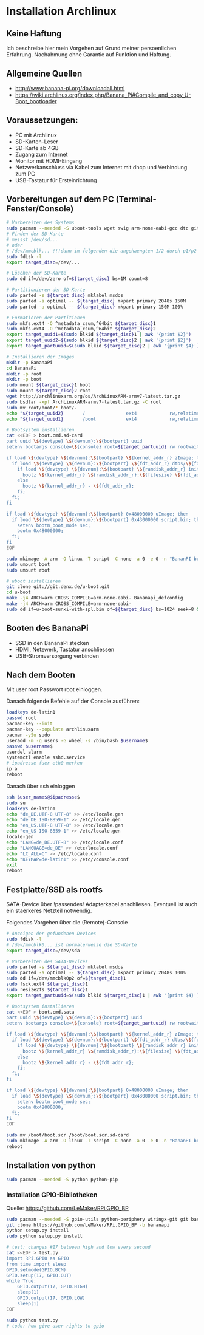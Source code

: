 
# Installation Archlinux 

## Keine Haftung
Ich beschreibe hier mein Vorgehen auf Grund meiner persoenlichen Erfahrung. Nachahmung ohne Garantie auf Funktion und Haftung.

## Allgemeine Quellen
- http://www.banana-pi.org/downloadall.html
- https://wiki.archlinux.org/index.php/Banana_Pi#Compile_and_copy_U-Boot_bootloader


## Voraussetzungen:
- PC mit Archlinux
- SD-Karten-Leser
- SD-Karte ab 4GB
- Zugang zum Internet
- Monitor mit HDMI-Eingang 
- Netzwerkanschluss via Kabel zum Internet mit dhcp und Verbindung zum PC
- USB-Tastatur für Ersteinrichtung

## Vorbereitungen auf dem PC (Terminal-Fenster/Console)

```Bash
# Vorbereiten des Systems
sudo pacman --needed -S uboot-tools wget swig arm-none-eabi-gcc dtc git
# Finden der SD-Karte
# meisst /dev/sd... 
# oder 
# /dev/mmcblk... !!!dann im folgenden die angehaengten 1/2 durch p1/p2 austauschen!!!
sudo fdisk -l
export target_disc=/dev/...

# Löschen der SD-Karte
sudo dd if=/dev/zero of=${target_disc} bs=1M count=8

# Partitionieren der SD-Karte
sudo parted -s ${target_disc} mklabel msdos
sudo parted -a optimal -- ${target_disc} mkpart primary 2048s 150M
sudo parted -a optimal -- ${target_disc} mkpart primary 150M 100%

# Formatieren der Partitionen
sudo mkfs.ext4 -O ^metadata_csum,^64bit ${target_disc}1
sudo mkfs.ext4 -O ^metadata_csum,^64bit ${target_disc}2
export target_uuid1=$(sudo blkid ${target_disc}1 | awk '{print $2}')
export target_uuid2=$(sudo blkid ${target_disc}2 | awk '{print $2}')
export target_partuuid=$(sudo blkid ${target_disc}2 | awk '{print $4}')

# Installieren der Images
mkdir -p BananaPi
cd BananaPi
mkdir -p root
mkdir -p boot
sudo mount ${target_disc}1 boot
sudo mount ${target_disc}2 root
wget http://archlinuxarm.org/os/ArchLinuxARM-armv7-latest.tar.gz
sudo bsdtar -xpf ArchLinuxARM-armv7-latest.tar.gz -C root
sudo mv root/boot/* boot/.
echo "${target_uuid2}       /               ext4            rw,relatime     0 1" | sudo tee -a root/etc/fstab
echo "${target_uuid1}       /boot           ext4            rw,relatime     0 2" | sudo tee -a root/etc/fstab

# Bootsystem installieren
cat <<EOF > boot.cmd.sd-card
part uuid \${devtype} \${devnum}:\${bootpart} uuid
setenv bootargs console=\${console} root=${target_partuuid} rw rootwait

if load \${devtype} \${devnum}:\${bootpart} \${kernel_addr_r} zImage; then
  if load \${devtype} \${devnum}:\${bootpart} \${fdt_addr_r} dtbs/\${fdtfile}; then
    if load \${devtype} \${devnum}:\${bootpart} \${ramdisk_addr_r} initramfs-linux.img; then
      bootz \${kernel_addr_r} \${ramdisk_addr_r}:\${filesize} \${fdt_addr_r};
    else
      bootz \${kernel_addr_r} - \${fdt_addr_r};
    fi;
  fi;
fi

if load \${devtype} \${devnum}:\${bootpart} 0x48000000 uImage; then
  if load \${devtype} \${devnum}:\${bootpart} 0x43000000 script.bin; then
    setenv bootm_boot_mode sec;
    bootm 0x48000000;
  fi;
fi
EOF

sudo mkimage -A arm -O linux -T script -C none -a 0 -e 0 -n "BananPI boot script" -d boot.cmd.sd-card boot/boot.scr
sudo umount boot
sudo umount root

# uboot installieren
git clone git://git.denx.de/u-boot.git
cd u-boot
make -j4 ARCH=arm CROSS_COMPILE=arm-none-eabi- Bananapi_defconfig
make -j4 ARCH=arm CROSS_COMPILE=arm-none-eabi-
sudo dd if=u-boot-sunxi-with-spl.bin of=${target_disc} bs=1024 seek=8 && sync

```

## Booten des BananaPi
- SSD in den BananaPi stecken
- HDMI, Netzwerk, Tastatur anschliessen
- USB-Stromversorgung verbinden

## Nach dem Booten
Mit user root Passwort root einloggen.

Danach folgende Befehle auf der Console ausführen:
```bash
loadkeys de-latin1
passwd root
pacman-key --init
pacman-key --populate archlinuxarm
pacman -ySu sudo
useradd -m -g users -G wheel -s /bin/bash $username$
passwd $username$
userdel alarm
systemctl enable sshd.service
# ipadresse fuer eth0 merken
ip a
reboot
```

Danach über ssh einloggen
```bash
ssh $user_name$@$ipadresse$
sudo su
loadkeys de-latin1
echo "de_DE.UTF-8 UTF-8" >> /etc/locale.gen
echo "de_DE ISO-8859-1" >> /etc/locale.gen
echo "en_US.UTF-8 UTF-8" >> /etc/locale.gen
echo "en_US ISO-8859-1" >> /etc/locale.gen
locale-gen
echo "LANG=de_DE.UTF-8" >> /etc/locale.conf
echo "LANGUAGE=de_DE" >> /etc/locale.conf
echo "LC_ALL=C" >> /etc/locale.conf
echo "KEYMAP=de-latin1" >> /etc/vconsole.conf
exit
reboot
```

## Festplatte/SSD als rootfs
SATA-Device über !passendes! Adapterkabel anschliesen.
Eventuell ist auch ein staerkeres Netzteil notwendig.

Folgendes Vorgehen über die (Remote)-Console
```bash
# Anzeigen der gefundenen Devices
sudo fdisk -l
# /dev/mmcblk0... ist normalerweise die SD-Karte
export target_disc=/dev/sda

# Vorbereiten des SATA-Devices
sudo parted -s ${target_disc} mklabel msdos
sudo parted -a optimal -- ${target_disc} mkpart primary 2048s 100%
sudo dd if=/dev/mmcblk0p2 of=${target_disc}1
sudo fsck.ext4 ${target_disc}1
sudo resize2fs ${target_disc}1
export target_partuuid=$(sudo blkid ${target_disc}1 | awk '{print $4}')

# Bootsystem installieren
cat <<EOF > boot.cmd.sata
part uuid \${devtype} \${devnum}:\${bootpart} uuid
setenv bootargs console=\${console} root=${target_partuuid} rw rootwait

if load \${devtype} \${devnum}:\${bootpart} \${kernel_addr_r} zImage; then
  if load \${devtype} \${devnum}:\${bootpart} \${fdt_addr_r} dtbs/\${fdtfile}; then
    if load \${devtype} \${devnum}:\${bootpart} \${ramdisk_addr_r} initramfs-linux.img; then
      bootz \${kernel_addr_r} \${ramdisk_addr_r}:\${filesize} \${fdt_addr_r};
    else
      bootz \${kernel_addr_r} - \${fdt_addr_r};
    fi;
  fi;
fi

if load \${devtype} \${devnum}:\${bootpart} 0x48000000 uImage; then
  if load \${devtype} \${devnum}:\${bootpart} 0x43000000 script.bin; then
    setenv bootm_boot_mode sec;
    bootm 0x48000000;
  fi;
fi
EOF

sudo mv /boot/boot.scr /boot/boot.scr.sd-card
sudo mkimage -A arm -O linux -T script -C none -a 0 -e 0 -n "BananPI boot script" -d boot.cmd.sata boot/boot.scr
reboot
```


## Installation von python
```bash
sudo pacman --needed -S python python-pip
```

### Installation GPIO-Bibliotheken
Quelle: https://github.com/LeMaker/RPi.GPIO_BP
```bash
sudo pacman --needed -S gpio-utils python-periphery wiringx-git git base-devel
git clone https://github.com/LeMaker/RPi.GPIO_BP -b bananapi
python setup.py install
sudo python setup.py install

# test: changes #17 between high and low every second
cat <<EOF > test.py
import RPi.GPIO as GPIO
from time import sleep
GPIO.setmode(GPIO.BCM)
GPIO.setup(17, GPIO.OUT)
while True:
    GPIO.output(17, GPIO.HIGH)
    sleep(1)
    GPIO.output(17, GPIO.LOW)
    sleep(1)
EOF

sudo python test.py
# todo: how give user rights to gpio 
```
